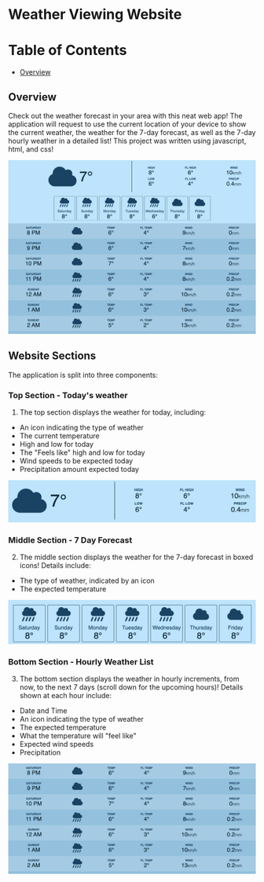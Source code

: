# Weather Viewing Website

# Table of Contents

- [Overview](#overview)

## Overview

Check out the weather forecast in your area with this neat web app! The application will request to use the current location of your device to show the current weather, the weather for the 7-day forecast, as well as the 7-day hourly weather in a detailed list! This project was written using javascript, html, and css!

![Weather Example Image!](https://github.com/Viveks-Practice/Weather-Viewing-Website/blob/main/images/weather-app-image.png)

## Website Sections

The application is split into three components:

### Top Section - Today's weather

1. The top section displays the weather for today, including:

- An icon indicating the type of weather
- The current temperature
- High and low for today
- The "Feels like" high and low for today
- Wind speeds to be expected today
- Precipitation amount expected today

![Weather Example Image!](https://github.com/Viveks-Practice/Weather-Viewing-Website/blob/main/images/weather-app-first-row.png)

### Middle Section - 7 Day Forecast

2. The middle section displays the weather for the 7-day forecast in boxed icons! Details include:

- The type of weather, indicated by an icon
- The expected temperature

![Weather Example Image!](https://github.com/Viveks-Practice/Weather-Viewing-Website/blob/main/images/weather-app-second-row.png)

### Bottom Section - Hourly Weather List

3. The bottom section displays the weather in hourly increments, from now, to the next 7 days (scroll down for the upcoming hours)! Details shown at each hour include:

- Date and Time
- An icon indicating the type of weather
- The expected temperature
- What the temperature will "feel like"
- Expected wind speeds
- Precipitation

![Weather Example Image!](https://github.com/Viveks-Practice/Weather-Viewing-Website/blob/main/images/weather-app-third-row.png)
